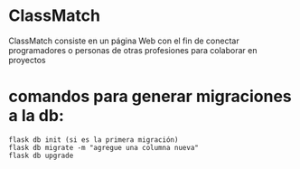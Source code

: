 # ClassMatch
ClassMatch consiste en un página Web con el fin de conectar programadores o personas de otras profesiones para colaborar en proyectos

# comandos para generar migraciones a la db:
    flask db init (si es la primera migración)
    flask db migrate -m "agregue una columna nueva"   
    flask db upgrade